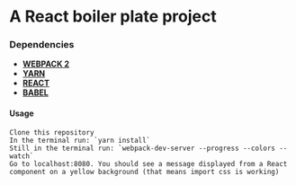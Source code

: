# A React boiler plate project

### Dependencies

- **[WEBPACK 2](https://webpack.js.org/)**
- **[YARN](https://yarnpkg.com/en/)**
- **[REACT](https://facebook.github.io/react/)**
- **[BABEL](https://babeljs.io/)**


#### Usage
    Clone this repository
    In the terminal run: `yarn install`
    Still in the terminal run: `webpack-dev-server --progress --colors --watch`
    Go to localhost:8080. You should see a message displayed from a React component on a yellow background (that means import css is working)
